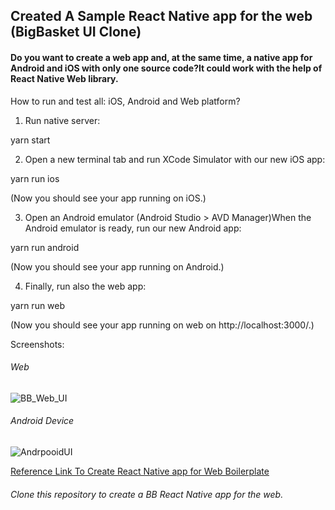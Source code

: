 ## Created A Sample React Native app for the web **(BigBasket UI Clone)**

#### Do you want to create a web app and, at the same time, a native app for Android and iOS with only one source code?It could work with the help of React Native Web library.

How to run and test all: iOS, Android and Web platform?

1. Run native server:

yarn start

2. Open a new terminal tab and run XCode Simulator with our new iOS app:

yarn run ios

(Now you should see your app running on iOS.)

3. Open an Android emulator (Android Studio > AVD Manager)When the Android emulator is ready, run our new Android app:

yarn run android

(Now you should see your app running on Android.)

4. Finally, run also the web app:

yarn run web

(Now you should see your app running on web on http://localhost:3000/.)

Screenshots:

###### Web

![BB_Web_UI](https://user-images.githubusercontent.com/27771095/90398333-dd518b80-e0b6-11ea-908b-cd690c0ff64f.jpeg)

###### Android Device

![AndrpooidUI](https://user-images.githubusercontent.com/27771095/90406600-0b3ccd00-e0c3-11ea-8f48-770aed0eb9c1.jpeg)

[Reference Link To Create React Native app for Web Boilerplate](https://medium.com/@aureliomerenda/create-a-native-web-app-with-react-native-web-419acac86b82)

###### Clone this repository to create a BB React Native app for the web.
